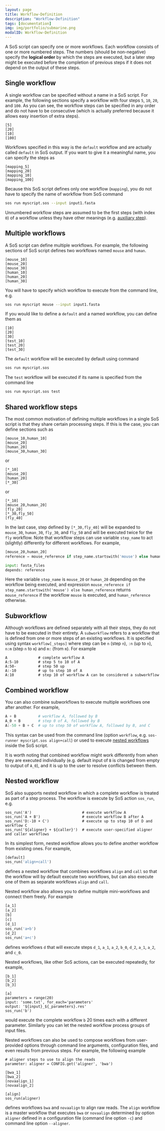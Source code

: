 ```yaml
---
layout: page
title: Workflow-Definition
description: "Workflow-Definition"
tags: [documentation]
img: img/portfolio/submarine.png
modalID: Workflow-Definition
---
```


A SoS script can specify one or more workflows. Each workflow consists of one or more numbered steps. The numbers (should be non-negative) specify the **logical order** by which the steps are executed, but a later step might be executed before the completion of previous steps if it does not depend on the output of these steps.

## Single workflow

A single workflow can be specified without a name in a SoS script. For example, the following sections specify a workflow with four steps `5`, `10`, `20`, and `100`.
As you can see, the workflow steps can be specified in any order and do not have to be consecutive (which is actually preferred because it allows easy insertion of extra steps).

```
[5]
[20]
[10]
[100]
```

Workflows specified in this way is the `default` workflow and are actually called `default` in SoS output. If you want to give it a meaningful name, you can specify the steps as

```
[mapping_5]
[mapping_20]
[mapping_10]
[mapping_100]
```

Because this SoS script defines only one workflow (`mapping`), you do not have to specify the name of workflow from SoS command

```bash
sos run myscript.sos --input input1.fasta
```

Unnumbered workflow steps are assumed to be the first steps (with index `0`) of a workflow unless they have other meanings (e.g. [auxiliary step](auxiliary-workflow-steps-and-makefile-style-dependency-rules)).

## Multiple workflows

A SoS script can define multiple workflows. For example, the following sections of SoS script defines two workflows named ``mouse`` and ``human``.

```
[mouse_10]
[mouse_20]
[mouse_30]
[human_10]
[human_20]
[human_30]
```

You will have to specify which workflow to execute from the command line, e.g.

```bash
sos run myscript mouse --input input1.fasta
```

If you would like to define a ``default`` and a named workflow, you can define them as

```
[10]
[20]
[30]
[test_10]
[test_20]
[test_30]
```

The `default` workflow will be executed by default using command

```bash
sos run myscript.sos
```

The `test` workflow will be executed if its name is specified from the command line

```bash
sos run myscript.sos test
```

## Shared workflow steps

The most common motivation of defining multiple workflows in a single SoS script is that they share certain processing steps. If this is the case, you can define sections such as

```
[mouse_10,human_10]
[mouse_20]
[human_20]
[mouse_30,human_30]
```

or

```
[*_10]
[mouse_20]
[human_20]
[*_30]
```

or

```
[*_10]
[mouse_20,human_20]
[fly_20]
[*_30,fly_50]
[fly_40]
```

In the last case, step defined by `[*_30,fly_40]` will be expanded to ``mouse_30``, ``human_30``, ``fly_30``, and ``fly_50`` and will be executed twice for the `fly` workflow. Note that workflow steps can use variable `step_name` to act (slightly) differently for different workflows. For example,

```python
[mouse_20,human_20]
reference = mouse_reference if step_name.startswith('mouse') else human_reference

input: fasta_files
depends: reference

```

Here the variable `step_name` is `mouse_20` or `human_20` depending on the workflow being executed, and expression `mouse_reference if step_name.startswith('mouse') else human_reference` returns `mouse_reference` if the workflow `mouse` is executed, and `human_reference` otherwise.

## Subworkflow

Although workflows are defined separately with all their steps, they do not have to be executed in their entirety. A `subworkflow` refers to a workflow that is defined from one or more steps of an existing workflows. It is specified using syntax `workflow[_steps]` where step can be `n` (step `n`), `:n` (up to `n`), `n:m` (step `n` to `m`) and `m:` (from `m`). For example

```
A              # complete workflow A
A:5-10         # step 5 to 10 of A
A:50-          # step 50 up
A:-10          # up to step 10 of A
A:10           # step 10 of workflow A can be considered a subworkflow
```

## Combined workflow

You can also combine subworkflows to execute multiple workflows one after another. For example,

```python
A + B          # workflow A, followed by B
A_0 + B        # step 0 of A, followed by B
A:-50 + B + C  # up to step 50 of workflow A, followed by B, and C
```

This syntax can be used from the command line (option `workflow`, e.g. `sos-runner myscript.sos align+call`) or used to execute [nested workflows](#nested-workflow) inside the SoS script. 

It is worth noting that combined workflow might work differently from when they are executed individually (e.g. default input of `B` is changed from empty to output of `A_0`), and it is up to the user to resolve conflicts between them.

## Nested workflow

SoS also supports nested workflow in which a complete workflow is treated as part of a step process.
The workflow is execute by SoS action `sos_run`, e.g.

```
sos_run('A')                       # execute workflow A
sos_run('A + B')                   # execute workflow B after A
sos_run('D:-10 + C')               # execute up to step 10 of D and workflow C
sos_run('${aligner} + ${caller}')  # execute user-specified aligner and caller workflows
```

In its simplest form, nested workflow allows you to define another workflow from existing ones. For example,

```python
[default]
sos_run('align+call')
```

defines a nested workflow that combines workflows `align` and `call` so that the workflow will by default execute two workflows, but can also execute one of them as separate workflows `align` and `call`.

Nested workflow also allows you to define multiple mini-workflows and connect them freely. For example

```python
[a_1]
[a_2]
[b]
[c]
[d_1]
sos_run('a+b')
[d_2]
sos_run('a+c')
```

defines workflows `d` that will execute steps `d_1`, `a_1`, `a_2`, `b_0`, `d_2`,  `a_1`, `a_2`, and `c_0`. 

Nested workflows, like other SoS actions, can be executed repeatedly, for example,

```
[b_1]
[b_2]
[b_3]

[a]
parameters = range(20)
input: 'some.txt', for_each='parameters'
output: '${input}_${_parameters}.res'
sos_run('b')
```

would execute the complete workflow `b` 20 times each with a different parameter. Similarly you can let the nested workflow process groups of input files.

Nested workflows can also be used to compose workflows from user-provided options through command line arguments, configuration files, and even results from previous steps. For example, the following example

```
# aligner steps to use to align the reads 
parameter: aligner = CONFIG.get('aligner', 'bwa')

[bwa_1]
[bwa_2]
[novaalign_1]
[novaalign_2]

[align]
sos_run(aligner)
```

defines workflows `bwa` and `novaalign` to align raw reads. The `align` workflow is a master workflow that executes `bwa` or `novaalign` determined by option `aligner` defined in a configuration file (command line option `-c`) and command line option `--aligner`.

